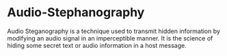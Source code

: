 # Audio-Stephanography
Audio Steganography is a technique used to transmit hidden information by modifying an audio signal in an imperceptible manner. It is the science of hiding some secret text or audio information in a host message.
